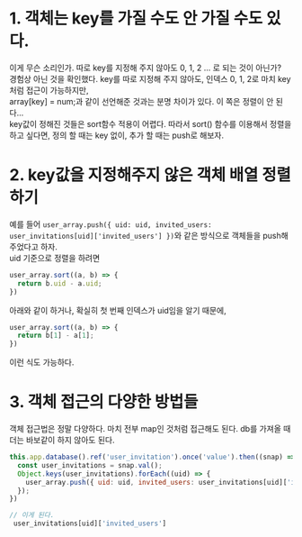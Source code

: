 # 1. 객체는 key를 가질 수도 안 가질 수도 있다.
이게 무슨 소리인가. 따로 key를 지정해 주지 않아도 0, 1, 2 ... 로 되는 것이 아닌가? <br>
경험상 아닌 것을 확인했다. key를 따로 지정해 주지 않아도, 인덱스 0, 1, 2로 마치 key처럼 접근이 가능하지만, <br>
array[key] = num;과 같이 선언해준 것과는 분명 차이가 있다. 이 쪽은 정렬이 안 된다... <br>
key값이 정해진 것들은 sort함수 적용이 어렵다. 따라서 sort() 함수를 이용해서 정렬을 하고 싶다면, 정의 할 때는 key 없이, 추가 할 때는 push로 해보자. 

# 2. key값을 지정해주지 않은 객체 배열 정렬하기
예를 들어 `user_array.push({ uid: uid, invited_users: user_invitations[uid]['invited_users'] })`와 같은 방식으로 객체들을 push해주었다고 하자. <br>
uid 기준으로 정렬을 하려면
```js
user_array.sort((a, b) => {
  return b.uid - a.uid;
})
```
아래와 같이 하거나, 확실히 첫 번째 인덱스가 uid임을 알기 때문에,
```js
user_array.sort((a, b) => {
  return b[1] - a[1];
})
```
이런 식도 가능하다.

# 3. 객체 접근의 다양한 방법들
객체 접근법은 정말 다양하다. 마치 전부 map인 것처럼 접근해도 된다. db를 가져올 때 더는 바보같이 하지 않아도 된다. 
```js
this.app.database().ref('user_invitation').once('value').then((snap) => {
  const user_invitations = snap.val();
  Object.keys(user_invitations).forEach((uid) => {
    user_array.push({ uid: uid, invited_users: user_invitations[uid]['invited_users'] })
  });   
})

// 이게 된다.
 user_invitations[uid]['invited_users']
 ```
